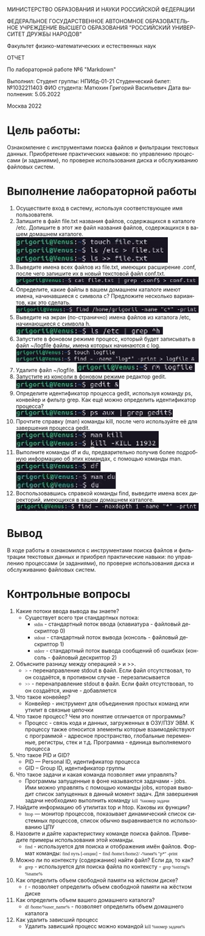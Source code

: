 ﻿---
lang: ru-RU

fontsize: 12pt
linestretch: 1.5
papersize: a4

## Fonts
mainfont: PT Serif
romanfont: PT Serif
sansfont: PT Sans
monofont: PT Mono

---

МИНИСТЕРСТВО ОБРАЗОВАНИЯ И НАУКИ
РОССИЙСКОЙ ФЕДЕРАЦИИ

ФЕДЕРАЛЬНОЕ ГОСУДАРСТВЕННОЕ АВТОНОМНОЕ
ОБРАЗОВАТЕЛЬНОЕ УЧРЕЖДЕНИЕ ВЫСШЕГО ОБРАЗОВАНИЯ
"РОССИЙСКИЙ УНИВЕРСИТЕТ ДРУЖБЫ НАРОДОВ"

  

Факультет физико-математических и естественных наук

  

ОТЧЕТ

  

По лабораторной работе №6
"Markdown"

  

Выполнил:
Студент группы: НПИбд-01-21
Студенческий билет: №1032211403
ФИО студента: Матюхин Григорий Васильевич
Дата выполнения: 5.05.2022

  

Москва 2022

# Цель работы:

Ознакомление с инструментами поиска файлов и фильтрации текстовых данных. Приобретение практических навыков: по управлению процессами (и заданиями), по проверке использования диска и обслуживанию файловых систем.

# Выполнение лабораторной работы

1. Осуществите вход в систему, используя соответствующее имя пользователя.
2. Запишите в файл file.txt названия файлов, содержащихся в каталоге /etc. Допишите в этот же файл названия файлов, содержащихся в вашем домашнем каталоге.
![image](images/picture1.png)
3. Выведите имена всех файлов из file.txt, имеющих расширение .conf, после чего запишите их в новый текстовой файл conf.txt.
 ![image](images/picture2.png)
4. Определите, какие файлы в вашем домашнем каталоге имеют имена, начинавшиеся с символа c? Предложите несколько вариантов, как это сделать.
 ![image](images/picture3.png)
5. Выведите на экран (по-странично) имена файлов из каталога /etc, начинающиеся с символа h.
 ![image](images/picture4.png)
6. Запустите в фоновом режиме процесс, который будет записывать в файл ~/logfile файлы, имена которых начинаются с log.
 ![image](images/picture5.png)
7. Удалите файл ~/logfile.
 ![image](images/picture6.png)
8. Запустите из консоли в фоновом режиме редактор gedit.
 ![image](images/picture7.png)
9. Определите идентификатор процесса gedit, используя команду ps, конвейер и фильтр grep. Как ещё можно определить идентификатор процесса?
 ![image](images/picture8.png)
10. Прочтите справку (man) команды kill, после чего используйте её для завершения процесса gedit.
 ![image](images/picture9.png)
11. Выполните команды df и du, предварительно получив более подробную информацию об этих командах, с помощью команды man.
 ![image](images/picture10.png)
 ![image](images/picture11.png)
12. Воспользовавшись справкой команды find, выведите имена всех директорий, имеющихся в вашем домашнем каталоге.
 ![image](images/picture12.png)

# Вывод

В ходе работы я ознакомился с инструментами поиска файлов и фильтрации текстовых данных и приобрел практические навыки: по управлению процессами (и заданиями), по проверке использования диска и обслуживанию файловых систем.

# Контрольные вопросы
1. Какие потоки ввода вывода вы знаете?
	+ Существует всего три стандартных потока:
		+ `stdin` - стандартный поток ввода (клавиатура - файловый дескриптор 0)
		+ `stdout` - стандартный поток вывода (консоль - файловый дескриптор 1)
		+ `stderr` - стандартный поток вывода сообщений об ошибках (консоль - файловый дескриптор 2)
2. Объясните разницу между операцией > и >>.
	+ `>` - перенаправление stdout в файл. Если файл отсутствовал, то он создаётся, в противном случае - перезаписывается
	+ `>>` - перенаправление stdout в файл. Если файл отсутствовал, то он создаётся, иначе - добавляется
3. Что такое конвейер?
	+ Конвейер - инструмент для объединения простых команд или утилит в связные цепочки
4. Что такое процесс? Чем это понятие отличается от программы?
	+ Процесс - связь кода и данных, загруженных в ОЗУ/ПЗУ ЭВМ. К процессу также относится элементы которые взаимодействуют с программой - адресное пространство, глобальные переменные, регистры, стек и т.д. Программа - единица выполняемого процесса
5. Что такое PID и GID?
	+ PID — Personal ID, идентификатор процесса
	+ GID – Group ID, идентификатор группы
6. Что такое задачи и какая команда позволяет ими управлять?
	+ Программы запущенные в фоне называются задачами - jobs. Ими можно управлять с помощью команды jobs, которая выводит список запущенных в данный момент задач. Для завершения задачи необходимо выполнить команду `kill  %номер задачи`
7. Найдите информацию об утилитах top и htop. Каковы их функции?
	+  `htop` — монитор процессов, показывает динамический список системных процессов, список обычно выравнивается по использованию ЦПУ
8. Назовите и дайте характеристику команде поиска файлов. Приведите примеры использования этой команды.
	+ `find` - используется для поиска и отображения имён файлов. Формат команды: `find путь [-опции]` - `find /home1/home2/ -%имя% "p*" -print`
9. Можно ли по контексту (содержанию) найти файл? Если да, то как?
	+ `grep` - используется для поиска файла по контексту - `grep %string% %name%`
10. Как определить объем свободной памяти на жёстком диске?
	+ `f` - позволяет определить объем свободной памяти на жёстком диске
11. Как определить объем вашего домашнего каталога?
	+ `df /home/%user_name%` - позволяет определить объем домашнего каталога
12. Как удалить зависший процесс
	+ Удалить зависший процесс можно командой `kill %номер задачи%`
